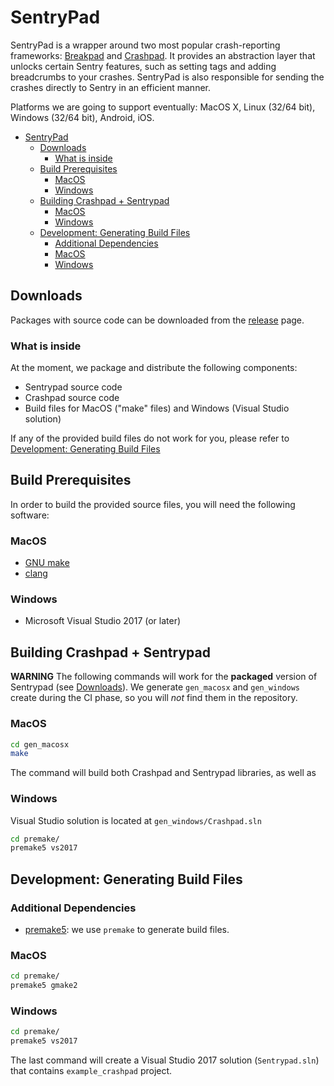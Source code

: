 # SentryPad

SentryPad is a wrapper around two most popular crash-reporting frameworks: [Breakpad](https://chromium.googlesource.com/breakpad/breakpad/) and [Crashpad](https://chromium.googlesource.com/crashpad/crashpad/+/master/README.md). It provides an abstraction layer that unlocks certain Sentry features, such as setting tags and adding breadcrumbs to your crashes. SentryPad is also responsible for sending the crashes directly to Sentry in an efficient manner.

Platforms we are going to support eventually: MacOS X, Linux (32/64 bit), Windows (32/64 bit), Android, iOS.

- [SentryPad](#sentrypad)
  - [Downloads](#downloads)
    - [What is inside](#what-is-inside)
  - [Build Prerequisites](#build-prerequisites)
    - [MacOS](#macos)
    - [Windows](#windows)
  - [Building Crashpad + Sentrypad](#building-crashpad--sentrypad)
    - [MacOS](#macos-1)
    - [Windows](#windows-1)
  - [Development: Generating Build Files](#development-generating-build-files)
    - [Additional Dependencies](#additional-dependencies)
    - [MacOS](#macos-2)
    - [Windows](#windows-2)

## Downloads

Packages with source code can be downloaded from the [release](https://github.com/getsentry/sentrypad/releases) page.

### What is inside

At the moment, we package and distribute the following components:

- Sentrypad source code
- Crashpad source code
- Build files for MacOS ("make" files) and Windows (Visual Studio solution)

If any of the provided build files do not work for you, please refer to [Development: Generating Build Files](#development-generating-build-files)

## Build Prerequisites

In order to build the provided source files, you will need the following software:

### MacOS

- [GNU make](https://www.gnu.org/software/make/)
- [clang](https://clang.llvm.org/)

### Windows

- Microsoft Visual Studio 2017 (or later)

## Building Crashpad + Sentrypad

**WARNING** The following commands will work for the **packaged** version of Sentrypad (see [Downloads](#downloads)). We generate `gen_macosx` and `gen_windows` create during the CI phase, so you will _not_ find them in the repository.

### MacOS

```sh
cd gen_macosx
make
```

The command will build both Crashpad and Sentrypad libraries, as well as

### Windows

Visual Studio solution is located at `gen_windows/Crashpad.sln`

```sh
cd premake/
premake5 vs2017
```

## Development: Generating Build Files

### Additional Dependencies

- [premake5](https://premake.github.io/download.html#v5): we use `premake` to generate build files.

### MacOS

```sh
cd premake/
premake5 gmake2
```

### Windows

```sh
cd premake/
premake5 vs2017
```

The last command will create a Visual Studio 2017 solution (`Sentrypad.sln`) that contains `example_crashpad` project.

